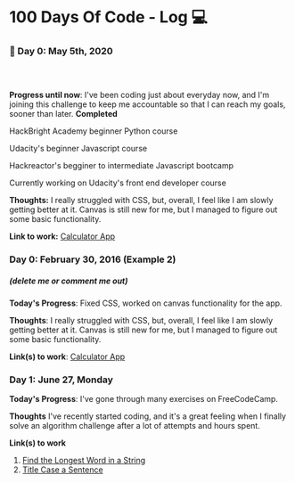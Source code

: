 # 100 Days Of Code  - Log :computer:

### :calendar: Day 0: May 5th, 2020 
##### <br>

**Progress until now**: I've been coding just about everyday now, and I'm joining this challenge to keep me accountable so that I can reach my goals, sooner than later.
**Completed**
<p>HackBright Academy beginner Python course</p>
<p>Udacity's beginner Javascript course</p>
<p>Hackreactor's begginer to intermediate Javascript bootcamp</p>
<p>Currently working on Udacity's front end developer course</p>




**Thoughts:** I really struggled with CSS, but, overall, I feel like I am slowly getting better at it. Canvas is still new for me, but I managed to figure out some basic functionality.

**Link to work:** [Calculator App](http://www.example.com)

### Day 0: February 30, 2016 (Example 2)
##### (delete me or comment me out)

**Today's Progress**: Fixed CSS, worked on canvas functionality for the app.

**Thoughts**: I really struggled with CSS, but, overall, I feel like I am slowly getting better at it. Canvas is still new for me, but I managed to figure out some basic functionality.

**Link(s) to work**: [Calculator App](http://www.example.com)


### Day 1: June 27, Monday

**Today's Progress**: I've gone through many exercises on FreeCodeCamp.

**Thoughts** I've recently started coding, and it's a great feeling when I finally solve an algorithm challenge after a lot of attempts and hours spent.

**Link(s) to work**
1. [Find the Longest Word in a String](https://www.freecodecamp.com/challenges/find-the-longest-word-in-a-string)
2. [Title Case a Sentence](https://www.freecodecamp.com/challenges/title-case-a-sentence)
